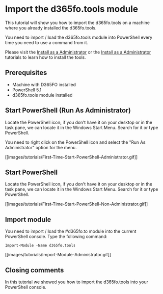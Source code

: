 ﻿# **Import the d365fo.tools module**

This tutorial will show you how to import the d365fo.tools on a machine where you already installed the d365fo.tools. 

You need to import / load the d365fo.tools module into PowerShell every time you need to use a command from it.

Please visit the [Install as a Administrator](https://github.com/d365collaborative/d365fo.tools/wiki/Tutorial-First-Time-Install-Administrator) or the [Install as a Administrator](https://github.com/d365collaborative/d365fo.tools/wiki/Tutorial-First-Time-Install-Non-Administrator) tutorials to learn how to install the tools.

## **Prerequisites**
* Machine with D365FO installed
* PowerShell 5.1
* d365fo.tools module installed

## **Start PowerShell (Run As Administrator)**
Locate the PowerShell icon, if you don't have it on your desktop or in the task pane, we can locate it in the Windows Start Menu. Search for it or type PowerShell.

You need to right click on the PowerShell icon and select the "Run As Administrator" option for the menu.

[[images/tutorials/First-Time-Start-PowerShell-Administrator.gif]]

## **Start PowerShell**
Locate the PowerShell icon, if you don't have it on your desktop or in the task pane, we can locate it in the Windows Start Menu. Search for it or type PowerShell.

[[images/tutorials/First-Time-Start-PowerShell-Non-Administrator.gif]]

## **Import module**
You need to import / load the #d365fo.to module into the current PowerShell console. Type the following command:

```
Import-Module -Name d365fo.tools
```

[[images/tutorials/Import-Module-Administrator.gif]]


## **Closing comments**
In this tutorial we showed you how to import the d365fo.tools into your PowerShell console.